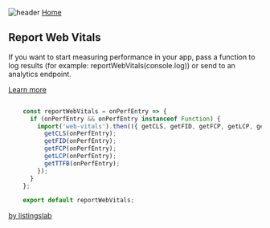 ![header](../media/header.png)
[Home](../README.md) 
## Report Web Vitals

If you want to start measuring performance in your app, pass a function
to log results (for example: reportWebVitals(console.log))
or send to an analytics endpoint. 

[Learn more](https://bit.ly/CRA-vitals)

```javascript

	const reportWebVitals = onPerfEntry => {
	  if (onPerfEntry && onPerfEntry instanceof Function) {
	    import('web-vitals').then(({ getCLS, getFID, getFCP, getLCP, getTTFB }) => {
	      getCLS(onPerfEntry);
	      getFID(onPerfEntry);
	      getFCP(onPerfEntry);
	      getLCP(onPerfEntry);
	      getTTFB(onPerfEntry);
	    });
	  }
	};

	export default reportWebVitals;


```

[by listingslab](https://listingslab.com/docsify) 